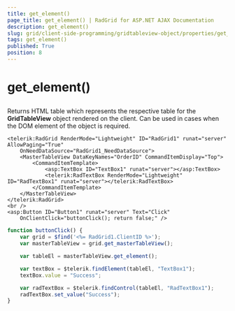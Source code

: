 ```yaml
---
title: get_element()
page_title: get_element() | RadGrid for ASP.NET AJAX Documentation
description: get_element()
slug: grid/client-side-programming/gridtableview-object/properties/get_element()
tags: get_element()
published: True
position: 8
---
```


# get_element()



## 

Returns HTML table which represents the respective table for the **GridTableView** object rendered on the client. Can be used in cases when the DOM element of the object is required.

````ASP.NET
<telerik:RadGrid RenderMode="Lightweight" ID="RadGrid1" runat="server" AllowPaging="True"
    OnNeedDataSource="RadGrid1_NeedDataSource">
    <MasterTableView DataKeyNames="OrderID" CommandItemDisplay="Top">
        <CommandItemTemplate>
            <asp:TextBox ID="TextBox1" runat="server"></asp:TextBox>
            <telerik:RadTextBox RenderMode="Lightweight" ID="RadTextBox1" runat="server"></telerik:RadTextBox>
        </CommandItemTemplate>
    </MasterTableView>
</telerik:RadGrid>
<br />
<asp:Button ID="Button1" runat="server" Text="Click"
    OnClientClick="buttonClick(); return false;" />
````



````JavaScript
function buttonClick() {
    var grid = $find('<%= RadGrid1.ClientID %>');
    var masterTableView = grid.get_masterTableView();

    var tableEl = masterTableView.get_element();

    var textBox = $telerik.findElement(tableEl, "TextBox1");
    textBox.value = "Success";

    var radTextBox = $telerik.findControl(tableEl, "RadTextBox1");
    radTextBox.set_value("Success");
}
````


